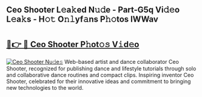 ## Ceo Shooter L𝚎a𝚔ed N𝚞𝚍e - Part-G5q Vi𝚍𝚎o L𝚎a𝚔s - H𝚘𝚝 O𝚗𝚕yf𝚊ns P𝚑𝚘tos lWWav

# <h2><a href="http://kf3125.oniu.top/?m=Ceo+Shooter">🔗👉 🔴 Ceo Shooter P𝚑ot𝚘𝚜 V𝚒d𝚎o</a></h2>

[![Ceo Shooter Nu𝚍e𝚜](https://i.imgur.com/0qMVB7G.gif)](http://kf3125.oniu.top/?m=Ceo+Shooter)
Web-based artist and dance collaborator Ceo Shooter, recognized for publishing dance and lifestyle tutorials through solo and collaborative dance routines and compact clips. Inspiring inventor Ceo Shooter, celebrated for their innovative ideas and commitment to bringing new technologies to the world.  
